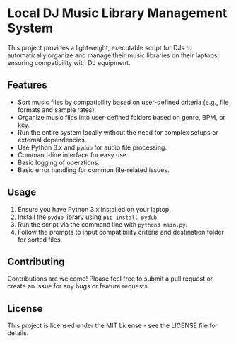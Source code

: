 # Local DJ Music Library Management System

This project provides a lightweight, executable script for DJs to automatically organize and manage their music libraries on their laptops, ensuring compatibility with DJ equipment.

## Features

- Sort music files by compatibility based on user-defined criteria (e.g., file formats and sample rates).
- Organize music files into user-defined folders based on genre, BPM, or key.
- Run the entire system locally without the need for complex setups or external dependencies.
- Use Python 3.x and `pydub` for audio file processing.
- Command-line interface for easy use.
- Basic logging of operations.
- Basic error handling for common file-related issues.

## Usage

1. Ensure you have Python 3.x installed on your laptop.
2. Install the `pydub` library using `pip install pydub`.
3. Run the script via the command line with `python3 main.py`.
4. Follow the prompts to input compatibility criteria and destination folder for sorted files.

## Contributing

Contributions are welcome! Please feel free to submit a pull request or create an issue for any bugs or feature requests.

## License

This project is licensed under the MIT License - see the LICENSE file for details.
